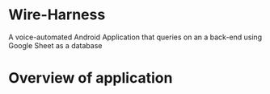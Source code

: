 # Wire-Harness
A voice-automated Android Application that queries on an a back-end using Google Sheet as a database 


# Overview of application 
